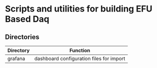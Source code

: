 # Scripts and utilities for building EFU Based Daq



## Directories
Directory             | Function
-------------         | -------------
grafana               | dashboard configuration files for import
